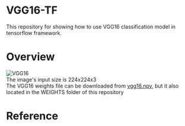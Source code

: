 # VGG16-TF

This repository for showing how to use VGG16 classification model in tensorflow framework.
# Overview
![VGG16](https://github.com/dattv/VGG16-TF/tree/master/Overview)
<br /> The image's input size is 224x224x3
<br /> The VGG16 weights file can be downloaded from [vgg16.npy](https://mega.nz/#!YU1FWJrA!O1ywiCS2IiOlUCtCpI6HTJOMrneN-Qdv3ywQP5poecM), but it also located in the WEIGHTS folder of this repository
<br /> 
# Reference 
